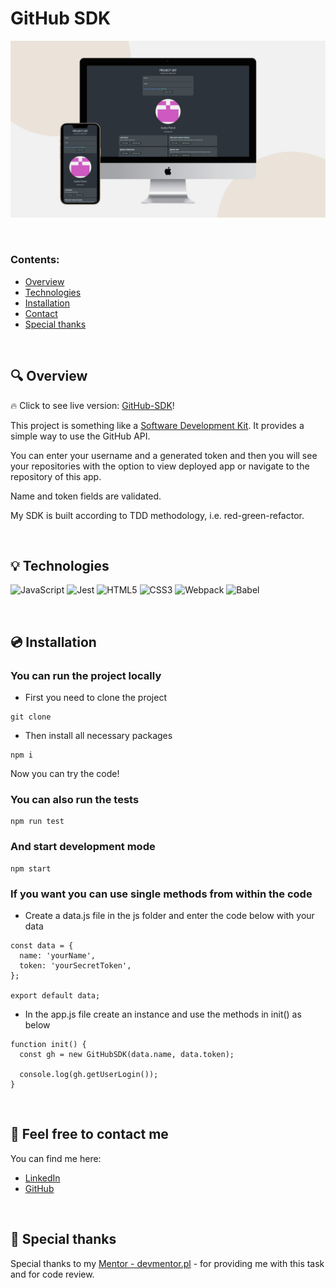 # GitHub SDK

![screen app](./assets/screen.png)

&nbsp;

### Contents:

- [Overview](#mag-overview)
- [Technologies](#bulb-technologies)
- [Installation](#cd-installation)
- [Contact](#wave-feel-free-to-contact-me)
- [Special thanks](#clap-special-thanks)

&nbsp;

## :mag: Overview

:fire: Click to see live version: [GitHub-SDK](https://kubaparol.github.io/github-sdk/)!

This project is something like a [Software Development Kit](https://pl.wikipedia.org/wiki/Software_development_kit). It provides a simple way to use the GitHub API. 

You can enter your username and a generated token and then you will see your repositories with the option to view deployed app or navigate to the repository of this app.

Name and token fields are validated.

My SDK is built according to TDD methodology, i.e. red-green-refactor.

&nbsp;

## :bulb: Technologies

![JavaScript](https://img.shields.io/badge/javascript-%23323330.svg?style=for-the-badge&logo=javascript&logoColor=%23F7DF1E)
![Jest](https://img.shields.io/badge/-jest-%23C21325?style=for-the-badge&logo=jest&logoColor=white)
![HTML5](https://img.shields.io/badge/html5-%23E34F26.svg?style=for-the-badge&logo=html5&logoColor=white)
![CSS3](https://img.shields.io/badge/css3-%231572B6.svg?style=for-the-badge&logo=css3&logoColor=white)
![Webpack](https://img.shields.io/badge/webpack-%238DD6F9.svg?style=for-the-badge&logo=webpack&logoColor=black)
![Babel](https://img.shields.io/badge/Babel-F9DC3e?style=for-the-badge&logo=babel&logoColor=black)

&nbsp;

## :cd: Installation

### You can run the project locally 

- First you need to clone the project

``` 
git clone
```

- Then install all necessary packages

```
npm i
```

Now you can try the code!

### You can also run the tests

```
npm run test
```

### And start development mode

```
npm start
```

### If you want you can use single methods from within the code

- Create a data.js file in the js folder and enter the code below with your data

```
const data = {
  name: 'yourName',
  token: 'yourSecretToken',
};

export default data;
```

- In the app.js file create an instance and use the methods in init() as below

```
function init() {
  const gh = new GitHubSDK(data.name, data.token);

  console.log(gh.getUserLogin());
}
```

&nbsp;

## :wave: Feel free to contact me

You can find me here:

- [LinkedIn](https://www.linkedin.com/in/jakub-parol/)
- [GitHub](https://github.com/kubaparol)

&nbsp;

## :clap: Special thanks

Special thanks to my [Mentor - devmentor.pl](https://devmentor.pl/) - for providing me with this task and for code review.

